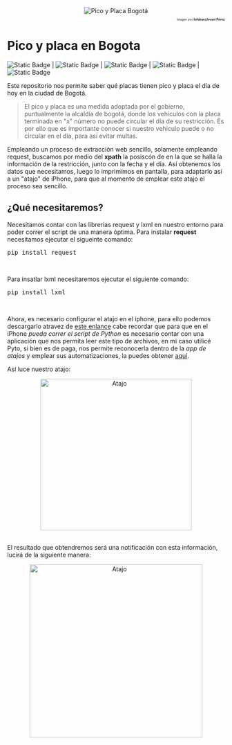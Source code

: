<div align="center">
  <img src="https://i.imgur.com/NMl7z0I.jpg" alt="Pico y Placa Bogotá">
  <p style="font-size: 0.5em" align="right">Imagen por <strong>Infobae/Jovani Pérez</strong></p>
</div>



# Pico y placa en Bogota
![Static Badge](https://img.shields.io/badge/python-yellow?logo=python) | ![Static Badge](https://img.shields.io/badge/ios-gray?logo=apple)  | ![Static Badge](https://img.shields.io/badge/Pyto-lawngreen) | ![Static Badge](https://img.shields.io/badge/request-blue) | ![Static Badge](https://img.shields.io/badge/lxml-blue)


Este repositorio nos permite saber qué placas tienen pico y placa el día de hoy en la ciudad de Bogotá.

> El pico y placa es una medida adoptada por el gobierno, puntualmente la alcaldía de bogotá, donde los vehiculos con la placa terminada en "x" número no puede circular el día de su restricción.
> Es por ello que es  importante conocer si nuestro vehículo puede o no circular en el día, para así evitar multas.

Empleando un proceso de extracción web sencillo, solamente empleando request, buscamos por medio del **xpath** la posiscón de en la que se halla la información de la restricción, junto con la fecha y el día. Así obtenemos los datos que necesitamos, luego lo imprimimos en pantalla, para adaptarlo así a un "atajo" de iPhone, para que al momento de emplear este atajo el proceso sea sencillo.


## ¿Qué necesitaremos?

Necesitamos contar con las librerías request y lxml en nuestro entorno para poder correr el script de una manera óptima.
Para instalar **request** necesitamos ejecutar el sigueinte comando:
<pre>pip install request</pre><br>

Para insatlar lxml necesitaremos ejecutar el siguiente comando:
<pre>pip install lxml</pre><br>

Ahora, es necesario configurar el atajo en el iphone, para ello podemos descargarlo atravez de [este enlance](https://www.icloud.com/shortcuts/705bcc79d27142ed834d088591fb399a) cabe recordar que para que en el iPhone _pueda correr el script de Python_ es necesario contar con una aplicación que nos permita leer este tipo de archivos, en mi caso utilicé Pyto, si bien es de paga, nos permite reconocerla dentro de la *app de atajos* y emplear sus automatizaciones, la puedes obtener [aquí](https://apps.apple.com/app/id1436650069).<br>

Así luce nuestro atajo:
<div align="center">
  <img src="https://imgur.com/1TcoHXn.jpg" alt="Atajo" width="350">
</div> <br>


El resultado que obtendremos  será una notificación con esta información, lucirá de la siguiente manera:<br>


<div align="center">
  <img src="https://imgur.com/OGOe24J.jpg" alt="Atajo" width="400">
</div>
